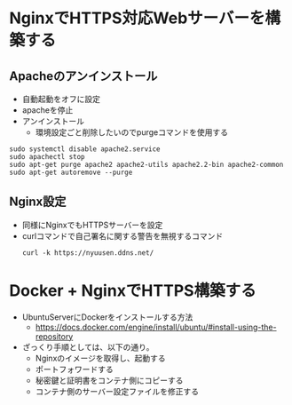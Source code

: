 # NginxでHTTPS対応Webサーバーを構築する
## Apacheのアンインストール

- 自動起動をオフに設定
- apacheを停止
- アンインストール
  - 環境設定ごと削除したいのでpurgeコマンドを使用する

```
sudo systemctl disable apache2.service
sudo apachectl stop
sudo apt-get purge apache2 apache2-utils apache2.2-bin apache2-common
sudo apt-get autoremove --purge
```

## Nginx設定

- 同様にNginxでもHTTPSサーバーを設定
- curlコマンドで自己署名に関する警告を無視するコマンド
    ```
    curl -k https://nyuusen.ddns.net/
    ```

# Docker + NginxでHTTPS構築する

- UbuntuServerにDockerをインストールする方法
  - https://docs.docker.com/engine/install/ubuntu/#install-using-the-repository
- ざっくり手順としては、以下の通り。
  - Nginxのイメージを取得し、起動する
  - ポートフォワードする
  - 秘密鍵と証明書をコンテナ側にコピーする
  - コンテナ側のサーバー設定ファイルを修正する
